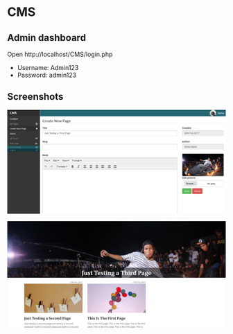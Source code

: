 CMS
===

Admin dashboard
---------------
Open http://localhost/CMS/login.php
* Username: Admin123
* Password: admin123

Screenshots
-----------

![picture alt](https://raw.githubusercontent.com/ste7/CMS/master/app/img/Screenshot-1.png "Screenshot")

![picture alt](https://raw.githubusercontent.com/ste7/CMS/master/app/img/Screenshot-2.png "Screenshot")